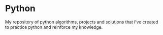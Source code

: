 # Python
My repository of python algorithms, projects and solutions that i've created to practice python 
and reinforce my knowledge.
